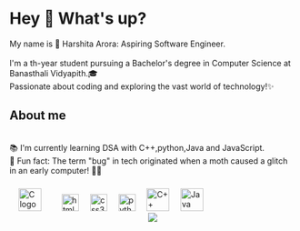 <h1 align="left">Hey 👋 What's up?</h1>

<p align="left">My name is 🌟 Harshita Arora: Aspiring Software Engineer. <br><br>I'm a th-year student pursuing a Bachelor's degree in Computer Science at Banasthali Vidyapith.🎓 
    <br>Passionate about coding and exploring the vast world of technology!✨</p>

<h2 align="left">About me</h2>

<p align="left"> <br>📚 I'm currently learning DSA with C++,python,Java and JavaScript. <br>🎲 Fun fact: The term "bug" in tech originated when a moth caused a glitch in an early computer! 🦋👾</p>



###



###


###

<div align="left">
 
  <img width="12" />
 <img src="https://cdn.jsdelivr.net/gh/devicons/devicon/icons/c/c-original.svg" height="40" alt="C logo" />
  <img width="12" />
  <img width="12" />
  <img src="https://cdn.jsdelivr.net/gh/devicons/devicon/icons/html5/html5-original.svg" height="30" alt="html5 logo"  />
  <img width="12" />
  <img src="https://cdn.jsdelivr.net/gh/devicons/devicon/icons/css3/css3-original.svg" height="30" alt="css3 logo"  />
  <img width="12" />
  <img src="https://cdn.jsdelivr.net/gh/devicons/devicon/icons/python/python-original.svg" height="30" alt="python logo"  />
  <img width="12" />
<img src="https://cdn.jsdelivr.net/gh/devicons/devicon/icons/cplusplus/cplusplus-original.svg" height="40" alt="C++ logo" />
  <img width="12" />
  <img src="https://cdn.jsdelivr.net/gh/devicons/devicon/icons/java/java-original.svg" height="40" alt="Java logo" />
</div>
</div>
<div align="center">
<img src="https://user-images.githubusercontent.com/74038190/221352975-94759904-aa4c-4032-a8ab-b546efb9c478.gif"/>
</div>

